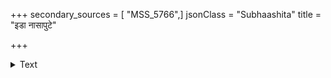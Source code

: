 +++
secondary_sources = [ "MSS_5766",]
jsonClass = "Subhaashita"
title = "इडा नासापुटे"

+++

<details><summary>Text</summary>

इडा नासापुटे वामे पिङ्गला दक्षिणे भवेत्।  
सुषुम्णा तालु भित्त्वैव ब्रह्मद्वारं प्रवर्तिता॥
</details>
